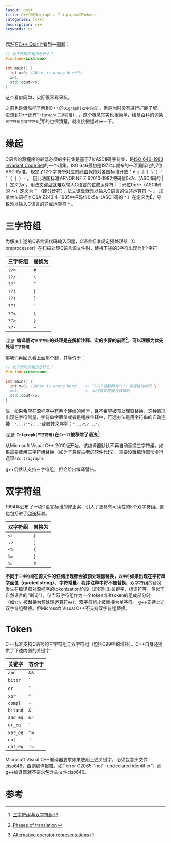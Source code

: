 ```yaml
---
layout: post
title: C++中的Digraphs、Trigraphs和Tokens
categories: [c++]
description: c++
keywords: c++
---
```


偶然在[C++ Quiz](http://cppquiz.org)上看到一道题：
```c++
// 以下代码的输出是什么？
#include<iostream>

int main() {
  int x=0; //What is wrong here??/
  x=1;
  std::cout<<x;
}
```

这个看似简单，实际很容易采坑。

之前也是偶然间了解到C++的`Digraph(双字符组)`，但是当时没有进行扩展了解，没想到C++还有`Trigraph(三字符组)`...，这个概念其实也很简单，维基百科的词条`三字符组与双字符组`[^1]写的也很清楚，就直接搬运过来一下。

# 缘起
C语言的源程序的最低必须的字符集是基于7位ASCII码字符集，是[ISO 646-1983 Invariant Code Set](https://zh.wikipedia.org/wiki/ISO/IEC_646)的一个超集。ISO 646最初是1972年颁布的一项国际化的7位ASCII标准，规定了12个字符所对应的[码位](https://zh.wikipedia.org/wiki/码位)保持对各国标准开放：```# $ @ [ \ ] ^ ` { | } ~``` 。
因此法国标准AFNOR NF Z 62010-1982把码位0x7c（ASCII码的 | ）定义为ù，用法文键盘就难以输入C语言的位或运算符 | ；码位0x7e（ASCII码的 ～）定义为 ¨ （即[分音符](https://zh.wikipedia.org/wiki/分音符)），法文键盘就难以输入C语言的位非运算符 ～ 。
加拿大法语标准CSA Z243.4-1985中把码位0x5e（ASCII码的 ^ ）在定义为É，导致难以输入C语言的异或运算符 ^ 。

# 三字符组
为解决上述的C语言源代码输入问题，C语言标准规定预处理器（C preprocessor）在扫描处理C语言源文件时，替换下述的3字符出现为1个字符

| 三字符组 | 替换为 |
| ---- | ---- |
| `??=` | `#` |
| `??/` | `\` |
| `??'` | `^` |
| `??(` | `[` |
| `??)` | `]` |
| `??!` | `|` |
| `??<` | `{` |
| `??>` | `}` |
| `??-` | `~` |

_注意_: **编译器对`三字符组`的处理是在解析注释、宏的步骤的前面[^2]，可以理解为优先处理`三字符组`**

那我们再回头看上面那个题，其等价于：
```c++
// 以下代码的输出是什么？
#include<iostream>

int main() {
  int x=0; //What is wrong here\   <- "??/"被解释为"\"，使得自动折行 \
  x=1;                             <- 此行其实是被注释掉的
  std::cout<<x;
}
```

故，如果希望在源程序中有两个连续的问号，且不希望被预处理器替换，这种情况出现在字符常量、字符串字面值或者是程序注释中，可选办法是用字符串的自动连接：`"...?""?..."`或者转义序列：`"...?\?..."`。

_注意_: **`Trigraph(三字符组)`在`C++17`被移除了语法**[^3]

从Microsoft Visual C++ 2010版开始，该编译器默认不再自动替换三字符组。如果需要使用三字符组替换（如为了兼容古老的软件代码），需要设置编译器命令行选项`/Zc:trigraphs`

g++仍默认支持三字符组，但会给出编译警告。

# 双字符组
1994年公布了一项C语言标准的修正案，引入了更具有可读性的5个双字符组。这也包括进了[C99](https://zh.wikipedia.org/wiki/C99)标准。

| 双字符组 | 替换为 |
| ----- | ---- |
| `<:` | `[` |
| `:>` | `]` |
| `<%` | `{` |
| `%>` | `}` |
| `%:` | `#` |

**不同于`三字符组`在源文件的任何出现都会被预处理器替换，`双字符`如果出现在字符串字面值（quoted string）、字符常量、程序注释中将不被替换**。双字符组的替换发生在编译器对源程序的tokenization阶段（即识别出关键字、标识符等，类似于自然语言的“断词”），仅当双字符组作为一个token或者token的组成部分时（如`%:%:`被替换为预处理运算符`##`），双字符组才被替换为单字符。
g++支持上述双字符组替换。但Microsoft Visual C++不支持双字符组替换。

# Token
C++标准支持C语言的三字符组与双字符组（包括C99中的增补）。C++自身还提供了下述内置的关键字：

| 关键字 | 等价于 |
| ----- | ----- |
| `and` | `&&` |
| `bitor` | `|` |
| `or` | `||` |
| `xor` | `^` |
| `compl` | `~` |
| `bitand` | `&` |
| `and_eq` | `&=` |
| `or_eq` | `|=` |
| `xor_eq` | `^=` |
| `not` | `!` |
| `not_eq` | `!=` |

Microsoft Visual C++编译器要求如果使用上述关键字，必须包含头文件[ciso646](https://zh.wikipedia.org/wiki/Ciso646)，否则编译报错。如“ error C2065: 'not' : undeclared identifier”。而g++编译器就不要求包含头文件ciso646。

# 参考
[^1]: [三字符组与双字符组](https://zh.wikipedia.org/wiki/三字符组与双字符组)
[^2]: [Phases of translation](https://en.cppreference.com/w/cpp/language/translation_phases)
[^3]: [Alternative operator representations](https://en.cppreference.com/w/cpp/language/operator_alternative)

